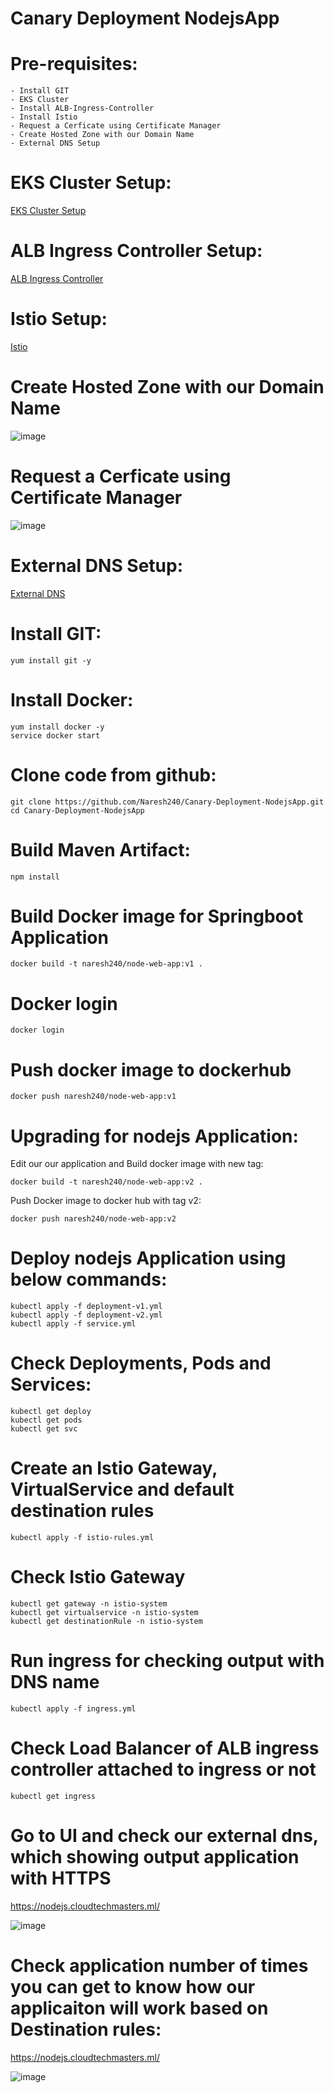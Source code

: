# Canary Deployment NodejsApp

# Pre-requisites:
    - Install GIT
    - EKS Cluster
    - Install ALB-Ingress-Controller
    - Install Istio
    - Request a Cerficate using Certificate Manager
    - Create Hosted Zone with our Domain Name
    - External DNS Setup
# EKS Cluster Setup:
  [EKS Cluster Setup](https://github.com/Naresh240/eks-cluster-setup/blob/main/README.md)
# ALB Ingress Controller Setup:
  [ALB Ingress Controller](https://github.com/Naresh240/ALB-Ingress-Controller-Setup/blob/main/README.md)
# Istio Setup:
  [Istio](https://github.com/Naresh240/Istio-Installation.md.git)
# Create Hosted Zone with our Domain Name
![image](https://user-images.githubusercontent.com/58024415/94990966-7e2fd380-059d-11eb-8285-a82353f38c1a.png)
# Request a Cerficate using Certificate Manager
![image](https://user-images.githubusercontent.com/58024415/94990930-301ad000-059d-11eb-9c5d-8ee47d494f82.png)
# External DNS Setup:
  [External DNS](https://github.com/Naresh240/External-DNS-Setup-Kubernetes/tree/main)
# Install GIT:
    yum install git -y
# Install Docker:
    yum install docker -y
    service docker start
# Clone code from github:
    git clone https://github.com/Naresh240/Canary-Deployment-NodejsApp.git
    cd Canary-Deployment-NodejsApp
# Build Maven Artifact:
    npm install
# Build Docker image for Springboot Application
    docker build -t naresh240/node-web-app:v1 .
# Docker login
    docker login
# Push docker image to dockerhub
    docker push naresh240/node-web-app:v1
# Upgrading for nodejs Application:
Edit our our application and Build docker image with new tag:
    
    docker build -t naresh240/node-web-app:v2 .

Push Docker image to docker hub with tag v2:

    docker push naresh240/node-web-app:v2
# Deploy nodejs Application using below commands:
    kubectl apply -f deployment-v1.yml
    kubectl apply -f deployment-v2.yml
    kubectl apply -f service.yml
# Check Deployments, Pods and Services:
    kubectl get deploy
    kubectl get pods
    kubectl get svc
# Create an Istio Gateway, VirtualService and default destination rules
    kubectl apply -f istio-rules.yml
# Check Istio Gateway
    kubectl get gateway -n istio-system
    kubectl get virtualservice -n istio-system
    kubectl get destinationRule -n istio-system
# Run ingress for checking output with DNS name
    kubectl apply -f ingress.yml
# Check Load Balancer of ALB ingress controller attached to ingress or not
    kubectl get ingress
# Go to UI and check our external dns, which showing output application with HTTPS
  https://nodejs.cloudtechmasters.ml/
  
![image](https://user-images.githubusercontent.com/58024415/95006082-dc040000-061d-11eb-8fd6-da6c80216c54.png)  
# Check application number of times you can get to know how our applicaiton will work based on Destination rules:
  https://nodejs.cloudtechmasters.ml/
  
![image](https://user-images.githubusercontent.com/58024415/95006177-0a360f80-061f-11eb-9b58-02376f1cd9e4.png)
